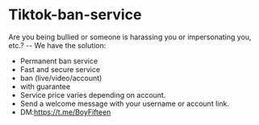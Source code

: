 # Tiktok-ban-service
Are you being bullied or someone is harassing you or impersonating you, etc.? 
-- We have the solution:
- Permanent ban service 
- Fast and secure service 
- ban (live/video/account)
- with guarantee
- Service price varies depending on account.
- Send a welcome message with your username or account link.
- DM:https://t.me/BoyFifteen  

